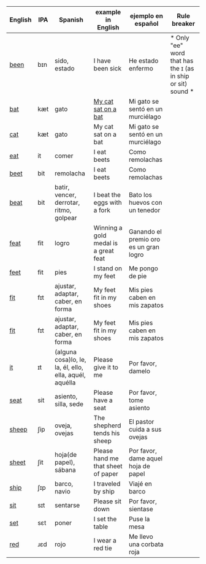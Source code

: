 |English|IPA|Spanish|example in English|ejemplo en español|Rule breaker|
|-------|---|-------|------------------|------------------|------------|
|<a href="https://en.wiktionary.org/wiki/been#Pronunciation">been</a>|bɪn|sido, estado|I have been sick|He estado enfermo| * Only "ee" word that has the ɪ (as in ship or sit) sound * |
|<a href="https://en.wiktionary.org/wiki/bat#Pronunciation">bat</a>|kæt|gato|<a href="https://translate.google.com/?sl=en&tl=es&text=My%20cat%20sat%20on%20a%20bat&op=translate">My cat sat on a bat</a>|Mi gato se sentó en un murciélago| |
|<a href="https://en.wiktionary.org/wiki/cat#Pronunciation">cat</a>|kæt|gato|My cat sat on a bat|Mi gato se sentó en un murciélago| |
|<a href="https://en.wiktionary.org/wiki/eat#Pronunciation">eat</a>|it|comer|I eat beets|Como remolachas| |
|<a href="https://en.wiktionary.org/wiki/beet#Pronunciation">beet</a>|bit|remolacha|I eat beets|Como remolachas| |
|<a href="https://en.wiktionary.org/wiki/beat#Pronunciation">beat</a>|bit|batir, vencer, derrotar, ritmo, golpear|I beat the eggs with a fork|Bato los huevos con un tenedor| |
|<a href="https://en.wiktionary.org/wiki/feat#Pronunciation">feat</a>|fit|logro|Winning a gold medal is a great feat|Ganando el premio oro es un gran logro| |
|<a href="https://en.wiktionary.org/wiki/feet#Pronunciation">feet</a>|fit|pies|I stand on my feet|Me pongo de pie| |
|<a href="https://en.wiktionary.org/wiki/fit#Pronunciation">fit</a>|fɪt|ajustar, adaptar, caber, en forma|My feet fit in my shoes|Mis pies caben en mis zapatos| |
|<a href="https://en.wiktionary.org/wiki/fit#Pronunciation">fit</a>|fɪt|ajustar, adaptar, caber, en forma|My feet fit in my shoes|Mis pies caben en mis zapatos| |
|<a href="https://en.wiktionary.org/wiki/it#Pronunciation">it</a>|ɪt|(alguna cosa)lo, le, la, él, ello, ella, aquél, aquélla|Please give it to me|Por favor, damelo| |
|<a href="https://en.wiktionary.org/wiki/seat#Pronunciation">seat</a>|sit|asiento, silla, sede|Please have a seat|Por favor, tome asiento| |
|<a href="https://en.wiktionary.org/wiki/sheep#Pronunciation">sheep</a>|ʃip|oveja, ovejas|The shepherd tends his sheep|El pastor cuida a sus ovejas| |
|<a href="https://en.wiktionary.org/wiki/sheet#Pronunciation">sheet</a>|ʃit|hoja(de papel), sábana|Please hand me that sheet of paper|Por favor, dame aquel hoja de papel| |
|<a href="https://en.wiktionary.org/wiki/ship#Pronunciation">ship</a>|ʃɪp|barco, navio|I traveled by ship|Viajé en barco| |
|<a href="https://en.wiktionary.org/wiki/sit#Pronunciation">sit</a>|sɪt|sentarse|Please sit down|Por favor, sientase| |
|<a href="https://en.wiktionary.org/wiki/set#Pronunciation">set</a>|sɛt|poner|I set the table|Puse la mesa| |
|<a href="https://en.wiktionary.org/wiki/red#Pronunciation">red</a>|ɹɛd|rojo|I wear a red tie|Me llevo una corbata roja| |
